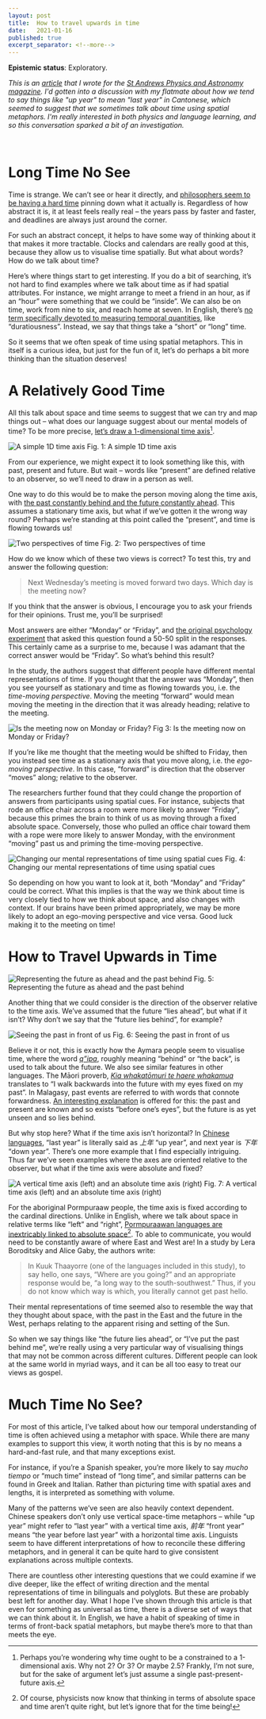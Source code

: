 ```yaml
---
layout: post
title:  How to travel upwards in time
date:   2021-01-16
published: true
excerpt_separator: <!--more-->
---
```


<!--more-->

**Epistemic status**: Exploratory. 

*This is an [article](https://pandamagazine.wp.st-andrews.ac.uk/how-to-travel-upwards-in-time/) that I wrote for the [St Andrews Physics and Astronomy magazine](https://pandamagazine.wp.st-andrews.ac.uk/). I'd gotten into a discussion with my flatmate about how we tend to say things like "up year" to mean "last year" in Cantonese, which seemed to suggest that we sometimes talk about time using spatial metaphors. I'm really interested in both physics and language learning, and so this conversation sparked a bit of an investigation.*

<br />

# Long Time No See
Time is strange. We can’t see or hear it directly, and [philosophers seem to be having a hard time](https://plato.stanford.edu/entries/time/) pinning down what it actually is. Regardless of how abstract it is, it at least feels really real – the years pass by faster and faster, and deadlines are always just around the corner.

For such an abstract concept, it helps to have some way of thinking about it that makes it more tractable. Clocks and calendars are really good at this, because they allow us to visualise time spatially. But what about words? How do we talk about time?

Here’s where things start to get interesting. If you do a bit of searching, it’s not hard to find examples where we talk about time as if had spatial attributes. For instance, we might arrange to meet a friend in an hour, as if an “hour” were something that we could be “inside”. We can also be on time, work from nine to six, and reach home at seven. In English, there’s [no term specifically devoted to measuring temporal quantities](https://www.preposterousuniverse.com/podcast/2020/03/23/89-lera-boroditsky-on-language-thought-space-and-time/), like “duratiousness”. Instead, we say that things take a “short” or “long” time.

So it seems that we often speak of time using spatial metaphors. This in itself is a curious idea, but just for the fun of it, let’s do perhaps a bit more thinking than the situation deserves!

# A Relatively Good Time
All this talk about space and time seems to suggest that we can try and map things out – what does our language suggest about our mental models of time? To be more precise, [let’s draw a 1-dimensional time axis​](https://en.wikipedia.org/wiki/Multiple_time_dimensions)[^1].

![A simple 1D time axis](/images/2021/Time1_Axis.png)
Fig. 1: A simple 1D time axis

From our experience, we might expect it to look something like this, with past, present and future. But wait – words like “present” are defined relative to an observer, so we’ll need to draw in a person as well.

One way to do this would be to make the person moving along the time axis, with [the past constantly behind and the future constantly ahead](https://onlinelibrary.wiley.com/doi/abs/10.1111/1467-9329.00191). This assumes a stationary time axis, but what if we’ve gotten it the wrong way round? Perhaps we’re standing at this point called the “present”, and time is flowing towards us!

![Two perspectives of time](/images/2021/Time2_EgovsTime.png)
Fig. 2: Two perspectives of time

How do we know which of these two views is correct? To test this, try and answer the following question:
>Next Wednesday’s meeting is moved forward two days. Which day is the meeting now?

If you think that the answer is obvious, I encourage you to ask your friends for their opinions. Trust me, you’ll be surprised!

Most answers are either “Monday” or “Friday”, and [the original psychology experiment](https://doi.org/10.1111/1467-9280.00434) that asked this question found a 50-50 split in the responses. This certainly came as a surprise to me, because I was adamant that the correct answer would be “Friday”. So what’s behind this result?

In the study, the authors suggest that different people have different mental representations of time. If you thought that the answer was “Monday”, then you see yourself as stationary and time as flowing towards you, i.e. the *time-moving perspective*. Moving the meeting “forward” would mean moving the meeting in the direction that it was already heading; relative to the meeting.

![Is the meeting now on Monday or Friday?](/images/2021/Time3_MonFri.png)
Fig 3: Is the meeting now on Monday or Friday?

If you’re like me thought that the meeting would be shifted to Friday, then you instead see time as a stationary axis that you move along, i.e. the *ego-moving perspective*. In this case, “forward” is direction that the observer “moves” along; relative to the observer.

The researchers further found that they could change the proportion of answers from participants using spatial cues. For instance, subjects that rode an office chair across a room were more likely to answer “Friday”, because this primes the brain to think of us as moving through a fixed absolute space. Conversely, those who pulled an office chair toward them with a rope were more likely to answer Monday, with the environment “moving” past us and priming the time-moving perspective.

![Changing our mental representations of time using spatial cues](/images/2021/Time4_RideRope.png)
Fig. 4: Changing our mental representations of time using spatial cues

So depending on how you want to look at it, both “Monday” and “Friday” could be correct. What this implies is that the way we think about time is very closely tied to how we think about space, and also changes with context. If our brains have been primed appropriately, we may be more likely to adopt an ego-moving perspective and vice versa. Good luck making it to the meeting on time!

# How to Travel Upwards in Time
![Representing the future as ahead and the past behind](/images/2021/Time5_FutureAhead.png)
Fig. 5: Representing the future as ahead and the past behind

Another thing that we could consider is the direction of the observer relative to the time axis. We’ve assumed that the future “lies ahead”, but what if it isn’t? Why don’t we say that the “future lies behind”, for example?

![Seeing the past in front of us](/images/2021/Time6_PastAhead.png)
Fig. 6: Seeing the past in front of us

Believe it or not, this is exactly how the Aymara people seem to visualise time, where the word [*q”ipa*](https://www.theguardian.com/science/2005/feb/24/4), roughly meaning “behind” or “the back”, is used to talk about the future. We also see similar features in other languages. The Māori proverb, [*Kia whakatōmuri te haere whakamua*](https://journals.sagepub.com/doi/full/10.1177/1463949116677923) translates to “I walk backwards into the future with my eyes fixed on my past”. In Malagasy, past events are referred to with words that connote forwardness. [An interesting explanation](https://doi.org/10.1016/0147-1767(95)00004-U) is offered for this: the past and present are known and so exists “before one’s eyes”, but the future is as yet unseen and so lies behind.

But why stop here? What if the time axis isn’t horizontal? In [Chinese languages](https://doi.org/10.3724/SP.J.1041.2012.01015), “last year” is literally said as *上年* “up year”, and next year is *下年* “down year”. There’s one more example that I find especially intriguing. Thus far we’ve seen examples where the axes are oriented relative to the observer, but what if the time axis were absolute and fixed?

![A vertical time axis (left) and an absolute time axis (right)](/images/2021/Time7_TimePerspectives.png)
Fig. 7: A vertical time axis (left) and an absolute time axis (right)

For the aboriginal Pormpuraaw people, the time axis is fixed according to the cardinal directions. Unlike in English, where we talk about space in relative terms like “left” and “right”, [Pormpuraawan languages are inextricably linked to absolute space​](https://www.ncbi.nlm.nih.gov/pmc/articles/PMC3428806/)[^2]​. To able to communicate, you would need to be constantly aware of where East and West are! In a study by Lera Boroditsky and Alice Gaby, the authors write:
> In Kuuk Thaayorre (one of the languages included in this study), to say hello, one says, “Where are you going?” and an appropriate response would be, “a long way to the south-southwest.” Thus, if you do not know which way is which, you literally cannot get past hello.

Their mental representations of time seemed also to resemble the way that they thought about space, with the past in the East and the future in the West, perhaps relating to the apparent rising and setting of the Sun.

So when we say things like “the future lies ahead”, or “I’ve put the past behind me”, we’re really using a very particular way of visualising things that may not be common across different cultures. Different people can look at the same world in myriad ways, and it can be all too easy to treat our views as gospel.

# Much Time No See?
For most of this article, I’ve talked about how our temporal understanding of time is often achieved using a metaphor with space. While there are many examples to support this view, it worth noting that this is by no means a hard-and-fast rule, and that many exceptions exist.

For instance, if you’re a Spanish speaker, you’re more likely to say *mucho tiempo* or “much time” instead of “long time”, and similar patterns can be found in Greek and Italian. Rather than picturing time with spatial axes and lengths, it is interpreted as something with volume.

Many of the patterns we’ve seen are also heavily context dependent. Chinese speakers don’t only use vertical space-time metaphors – while “up year” might refer to “last year” with a vertical time axis, *前年* “front year” means “the year before last year” with a horizontal time axis. Linguists seem to have different interpretations of how to reconcile these differing metaphors, and in general it can be quite hard to give consistent explanations across multiple contexts.

There are countless other interesting questions that we could examine if we dive deeper, like the effect of writing direction and the mental representations of time in bilinguals and polyglots. But these are probably best left for another day. What I hope I’ve shown through this article is that even for something as universal as time, there is a diverse set of ways that we can think about it. In English, we have a habit of speaking of time in terms of front-back spatial metaphors, but maybe there’s more to that than meets the eye.

[^1]: Perhaps you’re wondering why time ought to be a constrained to a 1-dimensional axis. Why not 2? Or 3? Or maybe 2.5? Frankly, I’m not sure, but for the sake of argument let’s just assume a single past-present-future axis.
[^2]: Of course, physicists now know that thinking in terms of absolute space and time aren’t quite right, but let’s ignore that for the time being!
